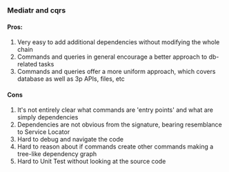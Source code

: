 ### Mediatr and cqrs
#### Pros:
1. Very easy to add additional dependencies without modifying the whole chain
2. Commands and queries in general encourage a better approach to db-related tasks 
3. Commands and queries offer a more uniform approach, which covers database as well as 3p APIs, files, etc
#### Cons
1. It's not entirely clear what commands are 'entry points' and what are simply dependencies
2. Dependencies are not obvious from the signature, bearing resemblance to Service Locator 
3. Hard to debug and navigate the code 
4. Hard to reason about if commands create other commands making a tree-like dependency graph 
5. Hard to Unit Test without looking at the source code